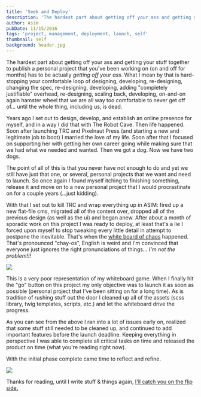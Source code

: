 ```yaml
---
title: 'Seek and Deploy'
description: 'The hardest part about getting off your ass and getting your stuff together to publish a personal project that you''ve been working on (on-and-off for months) has to be actually getting off your ass. What I mean by that is hard-stopping your comfortable loop of designing, developing, re-designing, changing the spec, re-designing, developing, adding completely justifiable overhead, re-designing, developing, on and on again hamster wheel that we are all way too comfortable to never get off of... until the whole thing, including us, is dead.'
author: Asim
pubDate: 11/15/2016
tags: 'project, management, deployment, launch, self'
thumbnail: self
background: header.jpg
---
```


The hardest part about getting off your ass and getting your stuff together to publish a personal project that you've been working on (on and off for months) has to be actually *getting off your ass*. What I mean by that is hard-stopping your comfortable loop of designing, developing, re-designing, changing the spec, re-designing, developing, adding "completely justifiable" overhead, re-designing, scaling back, developing, on-and-on again hamster wheel that we are all way too comfortable to never get off of... until the whole thing, including us, is dead. 
 
 Years ago I set out to design, develop, and establish an online presence for myself, and in a way I did that with The Robot Cave. Then life happened. Soon after launching TRC and Pixelnaut Press (and starting a new and legitimate job to boot) I married the love of my life. Soon after that I focused on supporting her with getting her own career going while making sure that we had what we needed and wanted. Then we got a dog. Now we have two dogs.
 
 The point of all of this is that you never have not enough to do and yet we still have just that one, or several, personal projects that we want and need to launch. So once again I found myself itching to finishing something, release it and move on to a new personal project that I would procrastinate on for a couple years (...just kidding). 

With that I set out to kill TRC and wrap everything up in ASIM: fired up a new flat-file cms, migrated all of the content over, dropped all of the previous design (as well as the ui) and began anew. After about a month of sporadic work on this project I was ready to deploy, at least that's a lie I forced upon myself to stop tweaking every little detail in attempt to postpone the inevitable. That's when the [white board of chaos](http://i.imgur.com/Rq7GML4.gif) happened. That's pronounced "chay-os", English is weird and I'm convinced that everyone just ignores the right pronunciations of things... *I'm not the problem!!!* 

![](/Media/blog/chaos-board.jpg)

This is a very poor representation of my whiteboard game. When I finally hit the "go" button on this project my only objective was to launch it as soon as possible (personal project that I've been sitting on for a long time). As is tradition of rushing stuff out the door I cleaned up all of the assets (scss library, twig templates, scripts, etc.) and let the whiteboard drive the progress. 

As you can see from the above I ran into a lot of issues early on, realized that some stuff still needed to be cleaned up, and continued to add important features before the launch deadline. Keeping everything in perspective I was able to complete all critical tasks on time and released the product on time (what you're reading right now).

With the initial phase complete came time to reflect and refine. 

![](/Media/blog/chaos-board-order.jpg)

Thanks for reading, until I write stuff &amp; things again, <a href="http://i.imgur.com/yjc1Ykq.gif" target="_blank">I'll catch you on the flip side.</a>